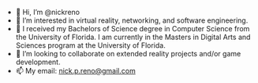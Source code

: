 - 👋 Hi, I’m @nickreno
- 👀 I’m interested in virtual reality, networking, and software engineering.
- 🌱 I received my Bachelors of Science degree in Computer Science from the University of Florida. I am currently in the Masters in Digital Arts and Sciences program at the University of Florida.
- 💞️ I’m looking to collaborate on extended reality projects and/or game development.
- 📫 My email: nick.p.reno@gmail.com
